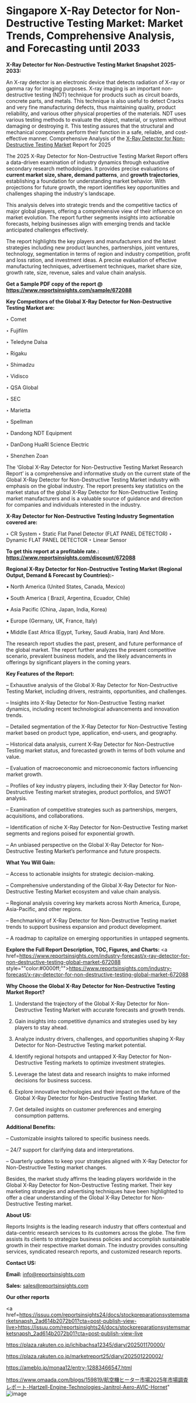 # Singapore X-Ray Detector for Non-Destructive Testing Market: Market Trends, Comprehensive Analysis, and Forecasting until 2033

<strong>X-Ray Detector for Non-Destructive Testing Market Snapshot 2025-2033:</strong>

An X-ray detector is an electronic device that detects radiation of X-ray or gamma ray for imaging purposes. X-ray imaging is an important non-destructive testing (NDT) technique for products such as circuit boards, concrete parts, and metals. This technique is also useful to detect Cracks and very fine manufacturing defects, thus maintaining quality, product reliability, and various other physical properties of the materials. NDT uses various testing methods to evaluate the object, material, or system without damaging or destroying it. This testing assures that the structural and mechanical components perform their function in a safe, reliable, and cost-effective manner. Comprehensive Analysis of the <a href=https://www.reportsinsights.com/sample/672088>X-Ray Detector for Non-Destructive Testing Market</a> Report for 2025

The 2025 X-Ray Detector for Non-Destructive Testing Market Report offers a data-driven examination of industry dynamics through exhaustive secondary research methodologies. It provides precise evaluations of <strong>current market size, share, demand patterns</strong>, and <strong>growth trajectories</strong>, establishing a foundation for understanding market behavior. With projections for future growth, the report identifies key opportunities and challenges shaping the industry's landscape.

This analysis delves into strategic trends and the competitive tactics of major global players, offering a comprehensive view of their influence on market evolution. The report further segments insights into actionable forecasts, helping businesses align with emerging trends and tackle anticipated challenges effectively.

The report highlights the key players and manufacturers and the latest strategies including new product launches, partnerships, joint ventures, technology, segmentation in terms of region and industry competition, profit and loss ration, and investment ideas. A precise evaluation of effective manufacturing techniques, advertisement techniques, market share size, growth rate, size, revenue, sales and value chain analysis.

<strong>Get a Sample PDF copy of the report @ <a href=https://www.reportsinsights.com/sample/672088 style=color:#0000ff;>https://www.reportsinsights.com/sample/672088</a></strong>

<strong>Key Competitors of the Global X-Ray Detector for Non-Destructive Testing Market are:</strong>

‣ Comet

‣ Fujifilm

‣ Teledyne Dalsa

‣ Rigaku

‣ Shimadzu

‣ Vidisco

‣ QSA Global

‣ SEC

‣ Marietta

‣ Spellman

‣ Dandong NDT Equipment

‣ DanDong HuaRI Science Electric

‣ Shenzhen Zoan

The ‘Global X-Ray Detector for Non-Destructive Testing Market Research Report’ is a comprehensive and informative study on the current state of the Global X-Ray Detector for Non-Destructive Testing Market industry with emphasis on the global industry. The report presents key statistics on the market status of the global X-Ray Detector for Non-Destructive Testing market manufacturers and is a valuable source of guidance and direction for companies and individuals interested in the industry.

<strong>X-Ray Detector for Non-Destructive Testing Industry Segmentation covered are:</strong>

‣ CR System
‣ Static Flat Panel Detector (FLAT PANEL DETECTOR)
‣ Dynamic FLAT PANEL DETECTOR
‣ Linear Sensor

<strong>To get this report at a profitable rate.: <a href=https://www.reportsinsights.com/discount/672088 style=color:#0000ff;>https://www.reportsinsights.com/discount/672088</a></strong>

<strong>Regional X-Ray Detector for Non-Destructive Testing Market (Regional Output, Demand &amp; Forecast by Countries):-</strong>

• North America (United States, Canada, Mexico)

• South America ( Brazil, Argentina, Ecuador, Chile)

• Asia Pacific (China, Japan, India, Korea)

• Europe (Germany, UK, France, Italy)

• Middle East Africa (Egypt, Turkey, Saudi Arabia, Iran) And More.

The research report studies the past, present, and future performance of the global market. The report further analyzes the present competitive scenario, prevalent business models, and the likely advancements in offerings by significant players in the coming years.

<strong>Key Features of the Report:</strong>

– Exhaustive analysis of the Global X-Ray Detector for Non-Destructive Testing Market, including drivers, restraints, opportunities, and challenges.

– Insights into X-Ray Detector for Non-Destructive Testing market dynamics, including recent technological advancements and innovation trends.

– Detailed segmentation of the X-Ray Detector for Non-Destructive Testing market based on product type, application, end-users, and geography.

– Historical data analysis, current X-Ray Detector for Non-Destructive Testing market status, and forecasted growth in terms of both volume and value.

– Evaluation of macroeconomic and microeconomic factors influencing market growth.

– Profiles of key industry players, including their X-Ray Detector for Non-Destructive Testing market strategies, product portfolios, and SWOT analysis.

– Examination of competitive strategies such as partnerships, mergers, acquisitions, and collaborations.

– Identification of niche X-Ray Detector for Non-Destructive Testing market segments and regions poised for exponential growth.

– An unbiased perspective on the Global X-Ray Detector for Non-Destructive Testing Market’s performance and future prospects.

<strong>What You Will Gain:</strong>

– Access to actionable insights for strategic decision-making.

– Comprehensive understanding of the Global X-Ray Detector for Non-Destructive Testing Market ecosystem and value chain analysis.

– Regional analysis covering key markets across North America, Europe, Asia-Pacific, and other regions.

– Benchmarking of X-Ray Detector for Non-Destructive Testing market trends to support business expansion and product development.

– A roadmap to capitalize on emerging opportunities in untapped segments.

<strong>Explore the Full Report Description, TOC, Figures, and Charts:</strong>
<a href=https://www.reportsinsights.com/industry-forecast/x-ray-detector-for-non-destructive-testing-global-market-672088 style=""color:#0000ff;"">https://www.reportsinsights.com/industry-forecast/x-ray-detector-for-non-destructive-testing-global-market-672088</a>

<strong>Why Choose the Global X-Ray Detector for Non-Destructive Testing Market Report?</strong>

1. Understand the trajectory of the Global X-Ray Detector for Non-Destructive Testing Market with accurate forecasts and growth trends.

2. Gain insights into competitive dynamics and strategies used by key players to stay ahead.

3. Analyze industry drivers, challenges, and opportunities shaping X-Ray Detector for Non-Destructive Testing market potential.

4. Identify regional hotspots and untapped X-Ray Detector for Non-Destructive Testing markets to optimize investment strategies.

5. Leverage the latest data and research insights to make informed decisions for business success.

6. Explore innovative technologies and their impact on the future of the Global X-Ray Detector for Non-Destructive Testing Market.

7. Get detailed insights on customer preferences and emerging consumption patterns.

<strong>Additional Benefits:</strong>

– Customizable insights tailored to specific business needs.

– 24/7 support for clarifying data and interpretations.

– Quarterly updates to keep your strategies aligned with X-Ray Detector for Non-Destructive Testing market changes.

Besides, the market study affirms the leading players worldwide in the Global X-Ray Detector for Non-Destructive Testing market. Their key marketing strategies and advertising techniques have been highlighted to offer a clear understanding of the Global X-Ray Detector for Non-Destructive Testing market.

<strong><strong>About US</strong>:</strong>

Reports Insights is the leading research industry that offers contextual and data-centric research services to its customers across the globe. The firm assists its clients to strategize business policies and accomplish sustainable growth in their respective market domain. The industry provides consulting services, syndicated research reports, and customized research reports.

<strong>Contact US:</strong>

<p class=><b>Email:</b> <a href=mailto:info@reportsinsights.com>info@reportsinsights.com</a></p>
<p class=><b>Sales:</b> <a href=mailto:sales@reportsinsights.com>sales@reportsinsights.com</a></p>

<strong>Our other reports</strong>

<a href=https://issuu.com/reportsinsights24/docs/stockpreparationsystemsmarketsnapsh_2ad614b2072b01?cta=post-publish-view-live>https://issuu.com/reportsinsights24/docs/stockpreparationsystemsmarketsnapsh_2ad614b2072b01?cta=post-publish-view-live</a>

<a href=https://plaza.rakuten.co.jp/ichibachsa12345/diary/202501170000/>https://plaza.rakuten.co.jp/ichibachsa12345/diary/202501170000/</a>

<a href=https://plaza.rakuten.co.jp/marketreport25/diary/202501220002/>https://plaza.rakuten.co.jp/marketreport25/diary/202501220002/</a>

<a href=https://ameblo.jp/monaa12/entry-12883466547.html>https://ameblo.jp/monaa12/entry-12883466547.html</a>

<a href=https://www.omaada.com/blogs/159819/航空機ヒーター市場2025年市場調査レポート-Hartzell-Engine-Technologies-Janitrol-Aero-AVIC-Hornet>https://www.omaada.com/blogs/159819/航空機ヒーター市場2025年市場調査レポート-Hartzell-Engine-Technologies-Janitrol-Aero-AVIC-Hornet</a>"
![image](https://github.com/user-attachments/assets/cc7e0f89-4fb9-4812-abbe-f9adc96a473d)
